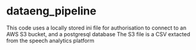 # dataeng_pipeline
This code uses a locally stored ini file for authorisation to connect to an AWS S3 bucket, and a postgresql database
The S3 file is a CSV extacted from the speech analytics platform
